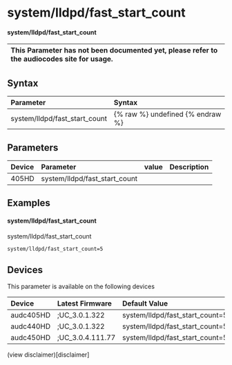 ﻿---
description: system/lldpd/fast_start_count
search: false
---

# system/lldpd/fast_start_count

#### system/lldpd/fast_start_count


| This Parameter has not been documented yet, please refer to the audiocodes site for usage.  |
| :--- |

## Syntax
| Parameter | Syntax |
| :--- | :--- |
|system/lldpd/fast_start_count | {% raw %} undefined {% endraw %} |

## Parameters
|Device|Parameter|value|Description|
|:---|:---|:---|:---|
| 405HD | system/lldpd/fast_start_count |  |  |

## Examples
#### system/lldpd/fast_start_count

system/lldpd/fast_start_count

```
system/lldpd/fast_start_count=5
```

## Devices
This parameter is available on the following devices

| Device | Latest Firmware | Default Value |
|:---|:---|:---|
| audc405HD | ;UC_3.0.1.322 | system/lldpd/fast_start_count=5 
| audc440HD | ;UC_3.0.1.322 | system/lldpd/fast_start_count=5 
| audc450HD | ;UC_3.0.4.111.77 | system/lldpd/fast_start_count=5 

(view disclaimer)[disclaimer]
